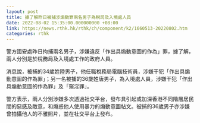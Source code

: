 ```yaml
---
layout: post
title: 據了解昨日被捕涉煽動罪兩名男子為稅局及入境處人員
date: 2022-08-02 15:35:00.000000000 +08:00
link: https://news.rthk.hk/rthk/ch/component/k2/1660513-20220802.htm
categories: rthk
---
```


警方國安處昨日拘捕兩名男子，涉嫌違反「作出具煽動意圖的作為」罪，據了解，兩人分別是於稅務局及入境處工作的政府人員。

消息說，被捕的34歲姓陸男子，他任職稅務局電腦技術員，涉嫌干犯「作出具煽動意圖的作為罪」；另一名被捕的36歲姓唐男子，為入境處人員，涉嫌干犯「作出具煽動意圖的作為罪」及「窺淫罪」。

警方表示，兩人分別涉嫌多次透過社交平台，發布具引起或加深香港不同階層居民間的惡感及敵意，和煽惑他人使用暴力的煽動意圖帖文。被捕的36歲男子亦涉嫌曾拍攝他人的不雅照片，並在社交平台上發布。
